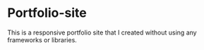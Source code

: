 # Portfolio-site
This is a responsive portfolio site that I created without using any frameworks or libraries.
